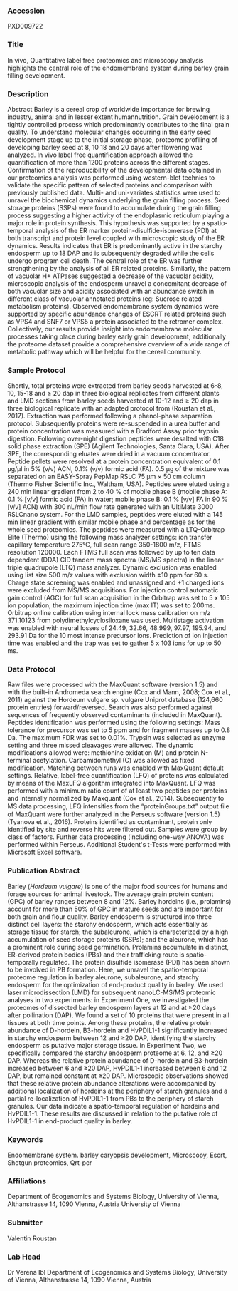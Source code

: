 ### Accession
PXD009722

### Title
In vivo, Quantitative label free proteomics and microscopy analysis highlights the central role of the endomembrane system during barley grain filling development.

### Description
Abstract Barley is a cereal crop of worldwide importance for brewing industry, animal and in lesser extent humannutrition. Grain development is a tightly controlled process which predominantly contributes to the final grain quality. To understand molecular changes occurring in the early seed development stage up to the initial storage phase, proteome profiling of developing barley seed at 8, 10 18 and 20 days after flowering was analyzed. In vivo label free quantification approach allowed the quantification of more than 1200 proteins across the different stages. Confirmation of the reproducibility of the developmental data obtained in our proteomics analysis was performed using western-blot technics to validate the specific pattern of selected proteins and comparison with previously published data. Multi- and uni-variates statistics were used to unravel the biochemical dynamics underlying the grain filling process. Seed storage proteins (SSPs) were found to accumulate during the grain filling process suggesting a higher activity of the endoplasmic reticulum playing a major role in protein synthesis. This hypothesis was supported by a spatio-temporal analysis of the ER marker protein-disulfide-isomerase (PDI) at both transcript and protein level coupled with microscopic study of the ER dynamics. Results indicates that ER is predominantly active in the starchy endosperm up to 18 DAP and is subsequently degraded while the cells undergo program cell death. The central role of the ER was further strengthening by the analysis of all ER related proteins. Similarly, the pattern of vacuolar H+ ATPases suggested a decrease of the vacuolar acidity, microscopic analysis of the endosperm unravel a concomitant decrease of both vacuolar size and acidity associated with an abundance switch in different class of vacuolar annotated proteins (eg: Sucrose related metabolism proteins). Observed endomembrane system dynamics were supported by specific abundance changes of ESCRT related proteins such as VPS4 and SNF7 or VPS5 a protein associated to the retromer complex. Collectively, our results provide insight into endomembrane molecular processes taking place during barley early grain development, additionally the proteome dataset provide a comprehensive overview of a wide range of metabolic pathway which will be helpful for the cereal community.

### Sample Protocol
Shortly, total proteins were extracted from barley seeds harvested at 6-8, 10, 15-18 and ≥ 20 dap in three biological replicates from different plants and LMD sections from barley seeds harvested at 10-12 and ≥ 20 dap in three biological replicate with an adapted protocol from (Roustan et al., 2017). Extraction was performed following a phenol-phase separation protocol. Subsequently proteins were re-suspended in a urea buffer and protein concentration was measured with a Bradford Assay prior trypsin digestion. Following over-night digestion peptides were desalted with C18 solid phase extraction (SPE) (Agilent Technologies, Santa Clara, USA). After SPE, the corresponding eluates were dried in a vacuum concentrator.  Peptide pellets were resolved at a protein concentration equivalent of 0.1 µg/µl in 5% (v/v) ACN, 0.1% (v/v) formic acid (FA). 0.5 µg of the mixture was separated on an EASY-Spray PepMap RSLC 75 μm × 50 cm column (Thermo Fisher Scientific Inc., Waltham, USA). Peptides were eluted using a 240 min linear gradient from 2 to 40 % of mobile phase B (mobile phase A: 0.1 % [v/v] formic acid (FA) in water; mobile phase B: 0.1 % [v/v] FA in 90 % [v/v] ACN) with 300 nL/min flow rate generated with an UltiMate 3000 RSLCnano system. For the LMD samples, peptides were eluted with a 145 min linear gradient with similar mobile phase and percentage as for the whole seed proteomics. The peptides were measured with a LTQ-Orbitrap Elite (Thermo) using the following mass analyzer settings: ion transfer capillary temperature 275°C, full scan range 350-1800 m/z, FTMS resolution 120000. Each FTMS full scan was followed by up to ten data dependent (DDA) CID tandem mass spectra (MS/MS spectra) in the linear triple quadrupole (LTQ) mass analyzer. Dynamic exclusion was enabled using list size 500 m/z values with exclusion width ±10 ppm for 60 s. Charge state screening was enabled and unassigned and +1 charged ions were excluded from MS/MS acquisitions. For injection control automatic gain control (AGC) for full scan acquisition in the Orbitrap was set to 5 x 105 ion population, the maximum injection time (max IT) was set to 200ms. Orbitrap online calibration using internal lock mass calibration on m/z 371.10123 from polydimethylcyclosiloxane was used. Multistage activation was enabled with neural losses of 24.49, 32.66, 48.999, 97.97, 195.94, and 293.91 Da for the 10 most intense precursor ions. Prediction of ion injection time was enabled and the trap was set to gather 5 x 103 ions for up to 50 ms.

### Data Protocol
Raw files were processed with the MaxQuant software (version 1.5) and with the built-in Andromeda search engine (Cox and Mann, 2008; Cox et al., 2011) against the Hordeum vulgare sp. vulgare Uniprot database (124,660 protein entries) forward/reversed. Search was also performed against sequences of frequently observed contaminants (included in MaxQuant). Peptides identification was performed using the following settings: Mass tolerance for precursor was set to 5 ppm and for fragment masses up to 0.8 Da. The maximum FDR was set to 0.01%. Trypsin was selected as enzyme setting and three missed cleavages were allowed. The dynamic modifications allowed were: methionine oxidation (M) and protein N-terminal acetylation. Carbamidomethyl (C) was allowed as fixed modification. Matching between runs was enabled with MaxQuant default settings. Relative, label-free quantification (LFQ) of proteins was calculated by means of the MaxLFQ algorithm integrated into MaxQuant. LFQ was performed with a minimum ratio count of at least two peptides per proteins and internally normalized by Maxquant (Cox et al., 2014). Subsequently to MS data processing, LFQ intensities from the “proteinGroups.txt” output ﬁle of MaxQuant were further analyzed in the Perseus software (version 1.5) (Tyanova et al., 2016). Proteins identified as contaminant, protein only identified by site and reverse hits were filtered out. Samples were group by class of factors. Further data processing (including one-way ANOVA) was performed within Perseus. Additional Student's t-Tests were performed with Microsoft Excel software.

### Publication Abstract
Barley (<i>Hordeum vulgare</i>) is one of the major food sources for humans and forage sources for animal livestock. The average grain protein content (GPC) of barley ranges between 8 and 12%. Barley hordeins (i.e., prolamins) account for more than 50% of GPC in mature seeds and are important for both grain and flour quality. Barley endosperm is structured into three distinct cell layers: the starchy endosperm, which acts essentially as storage tissue for starch; the subaleurone, which is characterized by a high accumulation of seed storage proteins (SSPs); and the aleurone, which has a prominent role during seed germination. Prolamins accumulate in distinct, ER-derived protein bodies (PBs) and their trafficking route is spatio-temporally regulated. The protein disulfide isomerase (PDI) has been shown to be involved in PB formation. Here, we unravel the spatio-temporal proteome regulation in barley aleurone, subaleurone, and starchy endosperm for the optimization of end-product quality in barley. We used laser microdissection (LMD) for subsequent nanoLC-MS/MS proteomic analyses in two experiments: in Experiment One, we investigated the proteomes of dissected barley endosperm layers at 12 and at &#x2265;20 days after pollination (DAP). We found a set of 10 proteins that were present in all tissues at both time points. Among these proteins, the relative protein abundance of D-hordein, B3-hordein and HvPDIL1-1 significantly increased in starchy endosperm between 12 and &#x2265;20 DAP, identifying the starchy endosperm as putative major storage tissue. In Experiment Two, we specifically compared the starchy endosperm proteome at 6, 12, and &#x2265;20 DAP. Whereas the relative protein abundance of D-hordein and B3-hordein increased between 6 and &#x2265;20 DAP, HvPDIL1-1 increased between 6 and 12 DAP, but remained constant at &#x2265;20 DAP. Microscopic observations showed that these relative protein abundance alterations were accompanied by additional localization of hordeins at the periphery of starch granules and a partial re-localization of HvPDIL1-1 from PBs to the periphery of starch granules. Our data indicate a spatio-temporal regulation of hordeins and HvPDIL1-1. These results are discussed in relation to the putative role of HvPDIL1-1 in end-product quality in barley.

### Keywords
Endomembrane system. barley caryopsis development, Microscopy, Escrt, Shotgun proteomics, Qrt-pcr

### Affiliations
Department of Ecogenomics and Systems Biology, University of Vienna, Althanstrasse 14, 1090 Vienna, Austria
University of Vienna

### Submitter
Valentin Roustan

### Lab Head
Dr Verena Ibl
Department of Ecogenomics and Systems Biology, University of Vienna, Althanstrasse 14, 1090 Vienna, Austria


